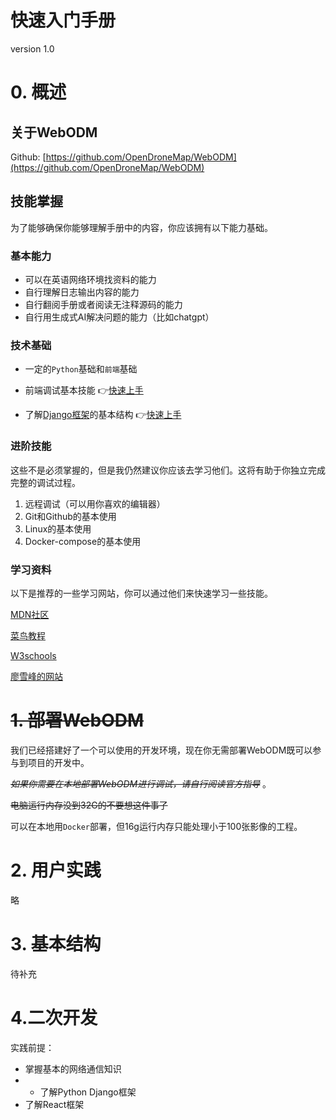# 快速入门手册

version 1.0

# 0. 概述

## 关于WebODM

Github: [https://github.com/OpenDroneMap/WebODM](https://github.com/OpenDroneMap/WebODM)

## 技能掌握

为了能够确保你能够理解手册中的内容，你应该拥有以下能力基础。

### 基本能力

- 可以在英语网络环境找资料的能力
- 自行理解日志输出内容的能力
- 自行翻阅手册或者阅读无注释源码的能力
- 自行用生成式AI解决问题的能力（比如chatgpt）

### 技术基础

- 一定的`Python`基础和`前端`基础

- 前端调试基本技能 👉[快速上手](https://www.liaoxuefeng.com/wiki/1016959663602400/1017804782304672)

- 了解[Django框架](https://docs.djangoproject.com/zh-hans/5.0/)的基本结构 👉[快速上手](https://www.w3schools.cn/django/index.html)

### 进阶技能

这些不是必须掌握的，但是我仍然建议你应该去学习他们。这将有助于你独立完成完整的调试过程。

1. 远程调试（可以用你喜欢的编辑器）
2. Git和Github的基本使用
3. Linux的基本使用
4. Docker-compose的基本使用

### 学习资料

以下是推荐的一些学习网站，你可以通过他们来快速学习一些技能。

[MDN社区](https://developer.mozilla.org/zh-CN/docs/Learn)

[菜鸟教程](https://www.runoob.com/)

[W3schools](https://www.w3schools.cn/)

[廖雪峰的网站](https://www.liaoxuefeng.com/)

# ~~1. 部署WebODM~~

我们已经搭建好了一个可以使用的开发环境，现在你无需部署WebODM既可以参与到项目的开发中。

~~*如果你需要在本地部署WebODM进行调试，请自行阅读官方指导*~~ 。

~~电脑运行内存没到32G的不要想这件事了~~

可以在本地用`Docker`部署，但16g运行内存只能处理小于100张影像的工程。

# 2. 用户实践

略

# 3. 基本结构
待补充
# 4.二次开发
实践前提：
- 掌握基本的网络通信知识
- - 了解Python Django框架
- 了解React框架

